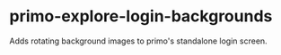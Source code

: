 # primo-explore-login-backgrounds
Adds rotating background images to primo's standalone login screen.
